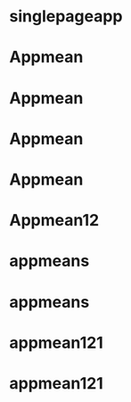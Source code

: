 # singlepageapp
# Appmean
# Appmean
# Appmean
# Appmean
# Appmean12
# appmeans
# appmeans
# appmean121
# appmean121
